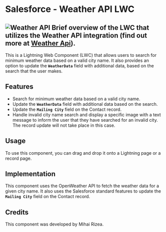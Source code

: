# Salesforce - Weather API LWC

## ![Weather API](https://cdn.weatherapi.com/v4/images/weatherapi_logo.png) Brief overview of the LWC that utilizes the Weather API integration (find out more at [Weather Api](https://www.weatherapi.com/)).

This is a Lightning Web Component (LWC) that allows users to search for minimum weather data based on a valid city name. It also provides an option to update the **`WeatherData`** field with additional data, based on the search that the user makes.

## **Features**

- Search for minimum weather data based on a valid city name.
- Update the **`WeatherData`** field with additional data based on the search.
- Update the **`Mailing City`** field on the Contact record.
- Handle invalid city name search and display a specific image with a text message to inform the user that they have searched for an invalid city. The record update will not take place in this case.

## **Usage**

To use this component, you can drag and drop it onto a Lightning page or a record page.

## **Implementation**

This component uses the OpenWeather API to fetch the weather data for a given city name. It also uses the Salesforce standard features to update the **`Mailing City`** field on the Contact record.

## **Credits**

This component was developed by Mihai Rizea.
